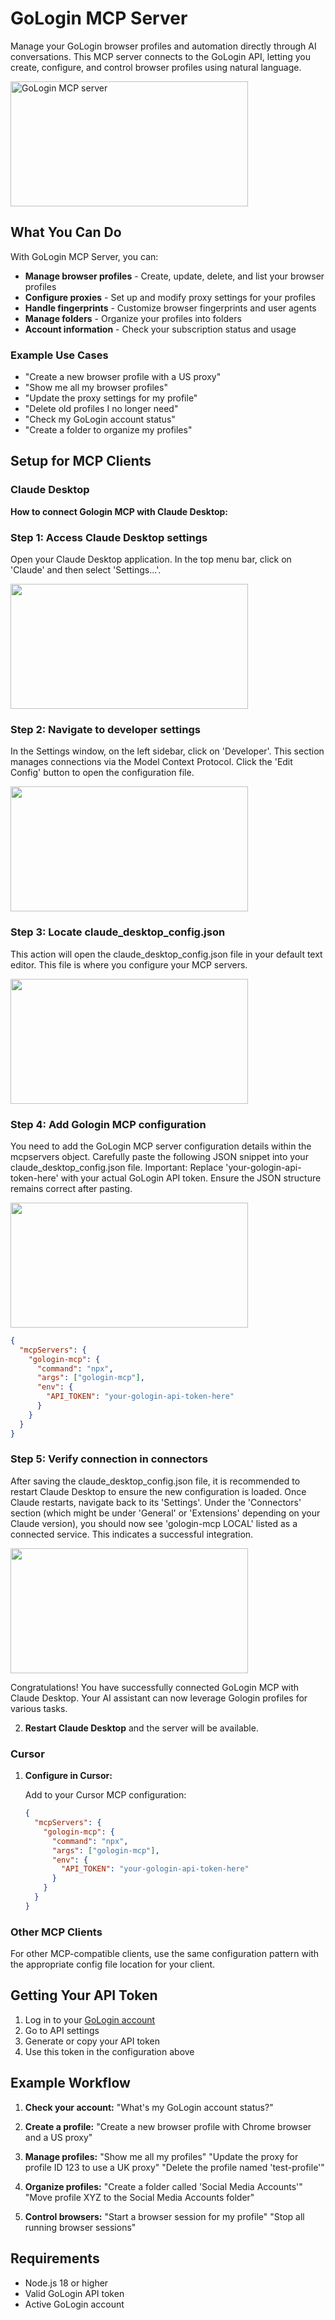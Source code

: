 # GoLogin MCP Server

Manage your GoLogin browser profiles and automation directly through AI conversations. This MCP server connects to the GoLogin API, letting you create, configure, and control browser profiles using natural language.

<a href="https://glama.ai/mcp/servers/@gologinapp/gologin-mcp">
  <img width="380" height="200" src="https://glama.ai/mcp/servers/@gologinapp/gologin-mcp/badge" alt="GoLogin MCP server" />
</a>

## What You Can Do

With GoLogin MCP Server, you can:

- **Manage browser profiles** - Create, update, delete, and list your browser profiles
- **Configure proxies** - Set up and modify proxy settings for your profiles
- **Handle fingerprints** - Customize browser fingerprints and user agents
- **Manage folders** - Organize your profiles into folders
- **Account information** - Check your subscription status and usage

### Example Use Cases

- "Create a new browser profile with a US proxy"
- "Show me all my browser profiles"
- "Update the proxy settings for my profile"
- "Delete old profiles I no longer need"
- "Check my GoLogin account status"
- "Create a folder to organize my profiles"

## Setup for MCP Clients

### Claude Desktop

**How to connect Gologin MCP with Claude Desktop:**
   
   

### Step 1: Access Claude Desktop settings 
Open your Claude Desktop application. In the top menu bar, click on 'Claude' and then select 'Settings...'.

<img width="380" height="200" src='https://images.gologin.com/claude-1.png' />

### Step 2: Navigate to developer settings
In the Settings window, on the left sidebar, click on 'Developer'. This section manages connections via the Model Context Protocol. Click the 'Edit Config' button to open the configuration file.

<img width="380" height="200" src='https://images.gologin.com/claude-2.png' />

### Step 3: Locate claude_desktop_config.json
This action will open the claude_desktop_config.json file in your default text editor. This file is where you configure your MCP servers.

<img width="380" height="200" src='https://images.gologin.com/claude-3.png' />

### Step 4: Add Gologin MCP configuration
You need to add the GoLogin MCP server configuration details within the mcpservers object. Carefully paste the following JSON snippet into your claude_desktop_config.json file.
Important: Replace 'your-gologin-api-token-here' with your actual GoLogin API token. Ensure the JSON structure remains correct after pasting.

<img width="380" height="200" src='https://images.gologin.com/claude-4.png' />

   ```json
   {
     "mcpServers": {
       "gologin-mcp": {
         "command": "npx",
         "args": ["gologin-mcp"],
         "env": {
           "API_TOKEN": "your-gologin-api-token-here"
         }
       }
     }
   }
   ```




### Step 5: Verify connection in connectors
After saving the claude_desktop_config.json file, it is recommended to restart Claude Desktop to ensure the new configuration is loaded.
Once Claude restarts, navigate back to its 'Settings'. Under the 'Connectors' section (which might be under 'General' or 'Extensions' depending on your Claude version), you should now see 'gologin-mcp LOCAL' listed as a connected service. This indicates a successful integration.

<img width="380" height="200" src='https://images.gologin.com/claude-5.png' />

Congratulations! You have successfully connected GoLogin MCP with Claude Desktop. Your AI assistant can now leverage Gologin profiles for various tasks.


2. **Restart Claude Desktop** and the server will be available.

### Cursor

1. **Configure in Cursor:**
   
   Add to your Cursor MCP configuration:
   ```json
   {
     "mcpServers": {
       "gologin-mcp": {
         "command": "npx",
         "args": ["gologin-mcp"],
         "env": {
           "API_TOKEN": "your-gologin-api-token-here"
         }
       }
     }
   }
   ```

### Other MCP Clients

For other MCP-compatible clients, use the same configuration pattern with the appropriate config file location for your client.

## Getting Your API Token

1. Log in to your [GoLogin account](https://app.gologin.com/)
2. Go to API settings
3. Generate or copy your API token
4. Use this token in the configuration above

## Example Workflow

1. **Check your account:**
   "What's my GoLogin account status?"

2. **Create a profile:**
   "Create a new browser profile with Chrome browser and a US proxy"

3. **Manage profiles:**
   "Show me all my profiles"
   "Update the proxy for profile ID 123 to use a UK proxy"
   "Delete the profile named 'test-profile'"

4. **Organize profiles:**
   "Create a folder called 'Social Media Accounts'"
   "Move profile XYZ to the Social Media Accounts folder"

5. **Control browsers:**
   "Start a browser session for my profile"
   "Stop all running browser sessions"

## Requirements

- Node.js 18 or higher
- Valid GoLogin API token
- Active GoLogin account